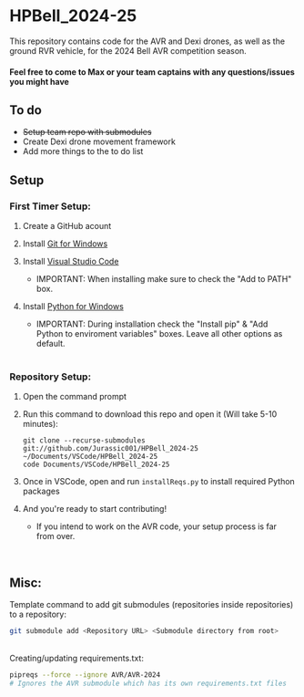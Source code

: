 # HPBell_2024-25

This repository contains code for the AVR and Dexi drones, as well as the ground RVR vehicle, for the 2024 Bell AVR competition season.
<!-- Our team name is Zephyrus, the greek god of western winds -->
#### Feel free to come to Max or your team captains with any questions/issues you might have

## To do
<!--
Surround content with double tilde to cross out
i.e. ~~<list item>~~
-->
- ~~Setup team repo with submodules~~
- Create Dexi drone movement framework
- Add more things to the to do list

## Setup
### First Timer Setup:
<!-- This is intended to be a foolproof guide, so excuse the wordiness/overexplaining in some parts -->
1. Create a GitHub acount
2. Install [Git for Windows](https://git-scm.com/download/win)
3. Install [Visual Studio Code](https://code.visualstudio.com/download)
    - IMPORTANT: When installing make sure to check the "Add to PATH" box.
4. Install [Python for Windows](https://www.python.org/downloads/windows/)
    - IMPORTANT: During installation check the "Install pip" & "Add Python to enviroment variables" boxes. Leave all other options as default.
    
    <br/>

### Repository Setup:
1. Open the command prompt
2. Run this command to download this repo and open it (Will take 5-10 minutes):

    ```
    git clone --recurse-submodules git://github.com/Jurassic001/HPBell_2024-25 ~/Documents/VSCode/HPBell_2024-25
    code Documents/VSCode/HPBell_2024-25
    ```
3. Once in VSCode, open and run `installReqs.py` to install required Python packages
4. And you're ready to start contributing!
    - If you intend to work on the AVR code, your setup process is far from over.
<!--
Do this on the VMC maybe:
git clone --recurse-submodules https://github.com/bellflight/AVR-2022 ~/AVR-2022
-->

<br/>

## Misc:
Template command to add git submodules (repositories inside repositories) to a repository:
```bash
git submodule add <Repository URL> <Submodule directory from root>
```
<!--
Example command:
git submodule add https://github.com/Jurassic001/AVR-2024 AVR\AVR-2024
^^^ This is the command I used to add the AVR-2024 repo to this repo (HPBell_2024-25) as a submodule
-->

<br/> Creating/updating requirements.txt:
```bash
pipreqs --force --ignore AVR/AVR-2024
# Ignores the AVR submodule which has its own requirements.txt files
```
<!--
<br/> The next thing:
```
placeholder
```
-->